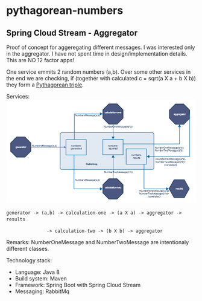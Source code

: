 # pythagorean-numbers

## Spring Cloud Stream - Aggregator

Proof of concept for aggeregating different messages.
I was interested only in the aggregator. 
I have not spent time in design/implementation details.
This are NO 12 factor apps!

One service emmits 2 random numbers (a,b). 
Over some other services in the end we are checking, if (together with calculated c = sqrt(a X a + b X b)) they form a [Pythagorean triple](https://en.wikipedia.org/wiki/Pythagorean_triple). 

Services:
![alt text](https://github.com/realtech2000/pythagorean-numbers/blob/master/images/services.png "Services")

`generator -> (a,b) -> calculation-one -> (a X a) -> aggregator -> results`

&nbsp;&nbsp;&nbsp;&nbsp;&nbsp;&nbsp;&nbsp;&nbsp;&nbsp;`          -> calculation-two -> (b X b) -> aggregator`
                   
Remarks:
NumberOneMessage and NumberTwoMessage are intentionaly different classes.


Technology stack:
- Language: Java 8
- Build system: Maven
- Framework: Spring Boot with  Spring Cloud Stream
- Messaging: RabbitMq
